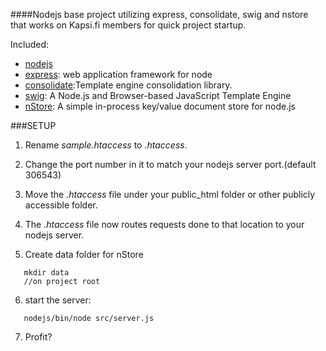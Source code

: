 ####Nodejs base project utilizing express, consolidate, swig and nstore that works on Kapsi.fi members for quick project startup.

Included: 
  * [nodejs](http://nodejs.org)
  * [express](http://expressjs.com/): web application framework for node
  * [consolidate](https://github.com/visionmedia/consolidate.js):Template engine consolidation library.
  * [swig](http://paularmstrong.github.com/swig/): A Node.js and Browser-based JavaScript Template Engine
  * [nStore](https://github.com/creationix/nstore): A simple in-process key/value document store for node.js



###SETUP

1. Rename _sample.htaccess_ to _.htaccess_. 
2. Change the port number in it to match your nodejs server port.(default 306543)
3. Move the _.htaccess_ file under your public_html folder or other publicly accessible folder. 
4. The _.htaccess_ file now routes requests done to that location to your nodejs server.

5. Create data folder for nStore 
~~~
   mkdir data 
   //on project root
~~~
6. start the server: 
~~~   
   nodejs/bin/node src/server.js
~~~

7. Profit?
